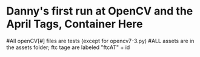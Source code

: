 # Danny's first run at OpenCV and the April Tags, Container Here

#All openCV[#] files are tests (except for opencv7-3.py)
#ALL assets are in the assets folder; ftc tage are labeled "ftcAT" + id
